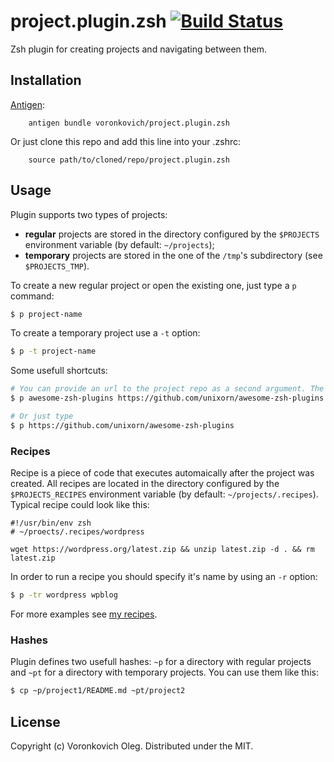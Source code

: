 # project.plugin.zsh [![Build Status](https://travis-ci.org/voronkovich/project.plugin.zsh.svg?branch=master)](https://travis-ci.org/voronkovich/project.plugin.zsh)

Zsh plugin for creating projects and navigating between them.

## Installation

[Antigen](https://github.com/zsh-users/antigen):

        antigen bundle voronkovich/project.plugin.zsh

Or just clone this repo and add this line into your .zshrc:

        source path/to/cloned/repo/project.plugin.zsh

## Usage

Plugin supports two types of projects:

- **regular** projects are stored in the directory configured by the `$PROJECTS` environment variable (by default: `~/projects`);
- **temporary** projects are stored in the one of the `/tmp`'s subdirectory (see `$PROJECTS_TMP`).

To create a new regular project or open the existing one, just type a `p` command:

```sh
$ p project-name
```

To create a temporary project use a `-t` option:
```sh
$ p -t project-name
```

Some usefull shortcuts:
```sh
# You can provide an url to the project repo as a second argument. The repo will be cloned automatically
$ p awesome-zsh-plugins https://github.com/unixorn/awesome-zsh-plugins

# Or just type
$ p https://github.com/unixorn/awesome-zsh-plugins 
```

### Recipes

Recipe is a piece of code that executes automaically after the project was created. All recipes are located in the directory configured by the `$PROJECTS_RECIPES` environment variable (by default: `~/projects/.recipes`).
Typical recipe could look like this:
```
#!/usr/bin/env zsh
# ~/proects/.recipes/wordpress

wget https://wordpress.org/latest.zip && unzip latest.zip -d . && rm latest.zip
```
In order to run a recipe you should specify it's name by using an `-r` option:
```sh
$ p -tr wordpress wpblog 
```
For more examples see [my recipes](https://github.com/voronkovich/dotfiles/tree/master/projects/.recipes).

### Hashes

Plugin defines two usefull hashes: `~p` for a directory with regular projects and `~pt` for a directory with temporary projects. You can use them like this:
```sh
$ cp ~p/project1/README.md ~pt/project2
```

## License

Copyright (c) Voronkovich Oleg. Distributed under the MIT.

